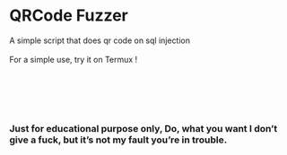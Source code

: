 # QRCode Fuzzer 
A simple script that does qr code on sql injection
<br><br>
For a simple use, try it on Termux ! 

<br><br><br><br>

### Just for educational purpose only, Do, what you want I don’t give a fuck, but it’s not my fault you’re in trouble.
